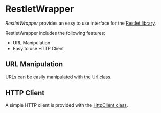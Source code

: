 RestletWrapper
==============


*RestletWrapper* provides an easy to use interface for the [Restlet library](http://www.restlet.org/).

RestletWrapper includes the following features:

- URL Manipulation
- Easy to use HTTP Client

URL Manipulation
----------------

URLs can be easily manipulated with the [Url class](https://github.com/zfjagann/RestletWrapper/blob/master/restletwrapper/Url.java).

HTTP Client
-----------

A simple HTTP client is provided with the [HttpClient class](https://github.com/zfjagann/RestletWrapper/blob/master/restletwrapper/client/HttpClient.java).